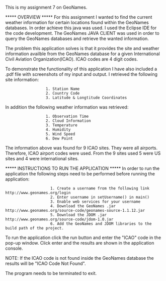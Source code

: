 This is my assignment 7 on GeoNames.

***** OVERVIEW *****
For this assignment I wanted to find the current weather information for certain locations found within the GeoNames databases. In order achieve this java was used. I used the Eclipse IDE for the code development. The GeoNames JAVA CLIENT was used in order to query the GeoNames databases and retrieve the wanted information.

The problem this application solves is that it provides the site and weather information availble from the GeoNames database for a given International Civil Aviation Organization(ICAO). ICAO codes are 4 digit codes. 

To demonstrate the functionality of this application I have also included a .pdf file with screenshots of my input and output. I retrieved the following site information:

                      1. Station Name
                      2. Country Code
                      3. Latitude & Longtitude Coordinates

In addition the following weather information was retrieved:
 
                      1. Observation Time
                      2. Cloud Information
                      3. Temperature
                      4. Humidity
                      5. Wind Speed
                      6. Dew Point
                            
The information above was found for 9 ICAO sites. They were all airports. Therefore, ICAO airport codes were used. From the 9 sites used 5 were US sites and 4 were international sites.

***** INSTRUCTIONS TO RUN THE APPLICATION *****
In order to run the application the following steps need to be performed before running the application:

                        1. Create a username from the following link http://www.geonames.org/login
                        2. Enter username in setUsername() in main()
                        3. Enable web services for your username
                        4. Download the GeoNames .jar http://www.geonames.org/source-code/geonames-source-1.1.12.jar
                        5. Download the JDOM .jar http://www.geonames.org/source-code/jdom-1.0.jar
                        6. Add the GeoNames and JDOM libraries to the build path of the project.
                  
To run the application click the run button and enter the "ICAO" code in the pop-up window. Click enter and the results are shown in the application console. 

NOTE: If the ICAO code is not found inside the GeoNames database the results will be "ICAO Code Not Found".

The program needs to be terminated to exit.
